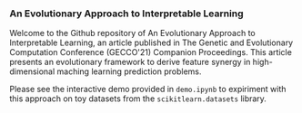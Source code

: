 ### An Evolutionary Approach to Interpretable Learning

Welcome to the Github repository of An Evolutionary Approach to Interpretable Learning, an article published in The Genetic and Evolutionary Computation Conference (GECCO'21) Companion Proceedings. This article presents an evolutionary framework to derive feature synergy in high-dimensional maching learning prediction problems. 

Please see the interactive demo provided in ```demo.ipynb``` to expiriment with this approach on toy datasets from the ```scikitlearn.datasets``` library.
